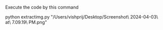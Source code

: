 Execute the code by this command

python extractimg.py "/Users/vishprij/Desktop/Screenshot\ 2024-04-03\ at\ 7.09.19\ PM.png"

